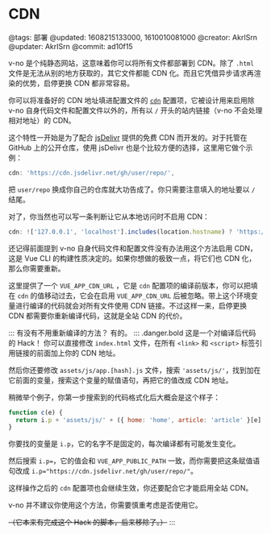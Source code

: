 # CDN

@tags: 部署
@updated: 1608215133000, 1610010081000
@creator: AkrISrn
@updater: AkrISrn
@commit: ad10f15

v-no 是个纯静态网站，这意味着你可以将所有文件都部署到 CDN。除了 `.html` 文件是无法从别的地方获取的，其它文件都能 CDN 化。而且它凭借异步请求再渲染的优势，启停更换 CDN 都非常容易。

你可以将准备好的 CDN 地址填进配置文件的 [`cdn`](/docs/main-conf.md "#") 配置项，它被设计用来启用除 v-no 自身代码文件和配置文件以外的，所有以 `/` 开头的站内链接（v-no 不会处理相对地址）的 CDN。

这个特性一开始是为了配合 [jsDelivr](https://www.jsdelivr.com/) 提供的免费 CDN 而开发的。对于托管在 GitHub 上的公开仓库，使用 jsDelivr 也是个比较方便的选择，这里用它做个示例：

```js
cdn: 'https://cdn.jsdelivr.net/gh/user/repo/',
```

把 `user/repo` 换成你自己的仓库就大功告成了。你只需要注意填入的地址要以 `/` 结尾。

对了，你当然也可以写一条判断让它从本地访问时不启用 CDN：

```js
cdn: !['127.0.0.1', 'localhost'].includes(location.hostname) ? 'https://cdn.jsdelivr.net/gh/user/repo/' : '',
```

还记得前面提到 v-no 自身代码文件和配置文件没有办法用这个方法启用 CDN，这是 Vue CLI 的构建性质决定的。如果你想做的极致一点，将它们也 CDN 化，那么你需要重新[](/docs/compile.md "#")。

这里提供了一个 `VUE_APP_CDN_URL` [](/docs/env-vars.md "#")，它是 `cdn` 配置项的编译前版本，你可以把填在 `cdn` 的值移动过去，它会在启用 `VUE_APP_CDN_URL` 后被忽略。带上这个环境变量进行编译的代码就会对所有文件使用 CDN 链接。不过这样一来，启停更换 CDN 都需要你重新编译代码，这就是全站 CDN 的代价。 

::: 有没有不用重新编译的方法？
有的。
::: .danger.bold 这是一个对编译后代码的 Hack！
你可以直接修改 `index.html` 文件，在所有 `<link>` 和 `<script>` 标签引用链接的前面加上你的 CDN 地址。

然后你还要修改 `assets/js/app.[hash].js` 文件，搜索 `'assets/js/'`，找到加在它前面的变量，搜索这个变量的赋值语句，再把它的值改成 CDN 地址。

稍微举个例子，你第一步搜索到的代码格式化后大概会是这个样子：

```js
function c(e) {
  return i.p + 'assets/js/' + ({ home: 'home', article: 'article' }[e] || e) + '.' + { home: 'b18ca087', article: 'a5be8313' }[e] + '.js';
}
```

你要找的变量是 `i.p`，它的名字不是固定的，每次编译都有可能发生变化。

然后搜索 `i.p=`，它的值会和 `VUE_APP_PUBLIC_PATH` 一致，而你需要把这条赋值语句改成 `i.p="https://cdn.jsdelivr.net/gh/user/repo/"`。

这样操作之后的 `cdn` 配置项也会继续生效，你还要配合它才能启用全站 CDN。

v-no 并不建议你使用这个方法，你需要慎重考虑是否使用它。

~~（它本来有完成这个 Hack 的脚本，后来移除了。）~~
:::
